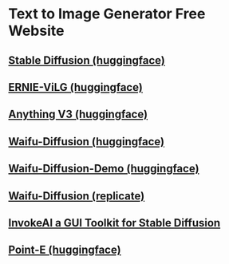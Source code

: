 # Text to Image Generator Free Website

## [Stable Diffusion (huggingface)](https://huggingface.co/spaces/stabilityai/stable-diffusion)

## [ERNIE-ViLG (huggingface)](https://huggingface.co/spaces/PaddlePaddle/ERNIE-ViLG)

## [Anything V3 (huggingface)](https://huggingface.co/spaces/akhaliq/anything-v3.0)

## [Waifu-Diffusion (huggingface)](https://huggingface.co/hakurei/waifu-diffusion)

## [Waifu-Diffusion-Demo (huggingface)](https://huggingface.co/spaces/hakurei/waifu-diffusion-demo)

## [Waifu-Diffusion (replicate)](https://replicate.com/cjwbw/waifu-diffusion)

## [InvokeAI a GUI Toolkit for Stable Diffusion](https://github.com/invoke-ai/InvokeAI)

## [Point-E (huggingface)](https://huggingface.co/spaces/openai/point-e)
